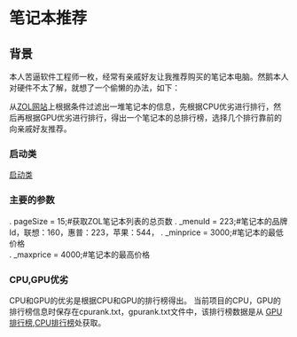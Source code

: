 # 笔记本推荐
## 背景
本人苦逼软件工程师一枚，经常有亲戚好友让我推荐购买的笔记本电脑。然鹅本人对硬件不太了解，就想了一个偷懒的办法，如下：  

从[ZOL网站](http://www.zol.com.cn/)上根据条件过滤出一堆笔记本的信息，先根据CPU优劣进行排行，然后再根据GPU优劣进行排行，得出一个笔记本的总排行榜，选择几个排行靠前的向亲戚好友推荐。

### 启动类
[启动类](src/main.py)
### 主要的参数
. pageSize = 15;#获取ZOL笔记本列表的总页数	
. _menuId = 223;#笔记本的品牌Id，联想：160，惠普：223，苹果：544，	
. _minprice = 3000;#笔记本的最低价格	
. _maxprice = 4000;#笔记本的最高价格	

### CPU,GPU优劣
CPU和GPU的优劣是根据CPU和GPU的排行榜得出。	
当前项目的CPU，GPU的排行榜信息时保存在cpurank.txt，gpurank.txt文件中，该排行榜数据是从
[GPU排行榜](http://itianti.sinaapp.com/index.php/mgpu),[CPU排行榜](http://itianti.sinaapp.com/index.php/mcpu)处获取。

